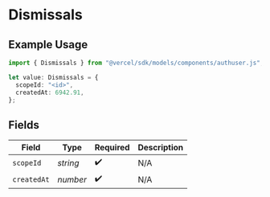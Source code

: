 # Dismissals

## Example Usage

```typescript
import { Dismissals } from "@vercel/sdk/models/components/authuser.js";

let value: Dismissals = {
  scopeId: "<id>",
  createdAt: 6942.91,
};
```

## Fields

| Field              | Type               | Required           | Description        |
| ------------------ | ------------------ | ------------------ | ------------------ |
| `scopeId`          | *string*           | :heavy_check_mark: | N/A                |
| `createdAt`        | *number*           | :heavy_check_mark: | N/A                |